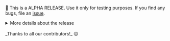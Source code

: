 🚨 This is a ALPHA RELEASE. Use it only for testing purposes. If you find any bugs, file an [issue](https://github.com/kubernetes-sigs/cluster-api/issues/new).
<details>
<summary>More details about the release</summary>

:warning: **ALPHA RELEASE NOTES** :warning:

## Changes since v1.10.0
## :chart_with_upwards_trend: Overview
- 149 new commits merged
- 35 breaking changes :warning:
- 9 feature additions ✨
- 19 bugs fixed 🐛

## :warning: Breaking Changes
- API: Add v1beta2 types (#12037)
- API: Change .status.replicas fields to pointer + omitempty (#12250)
- API: add V1Beta1 suffix and remove V1Beta2 suffix from condition types and reasons in v1beta2 packages (#12091)
- API: Move APIs to ./api (#12262)
- API: Remove DefaulterRemoveUnknownOrOmitableFields mutating webhook option (#12290)
- API: Promote v1beta2 conditions (#12066)
- API: Remove DefaulterRemoveUnknownOrOmitableFields mutating webhook option (#12231)
- API: Remove IPFamily from public APIs (move to CAPD/kind util) (#12215)
- CABPK: Align KubeadmConfig to kubeadm v1beta4 types (#12282)
- Cluster: Remove deprecated index ByClusterClassName, ClusterByClusterClassClassName and ClusterClassNameField (#12269)
- ClusterClass: Move infrastructure namingStrategy field in ClusterClass (#12216)
- ClusterClass: Remove ClusterVariable.DefinitionFrom field (#12202)
- ClusterClass: Remove deprecated Cluster.spec.topology.rolloutAfter field (#12268)
- ClusterClass: Remove deprecated ClusterCacheTracker and corresponding types (#12270)
- ClusterClass: Rename deprecated ClusterClass Metadata fields to DeprecatedV1Beta1Metadata (#12273)
- ClusterClass: Rename runtime extension fields in ClusterClass ExternalPatchDefinition (#12281)
- ClusterClass: Restructure classRef field in Cluster.spec.topology (#12235)
- clusterctl: Remove clusterctl alpha topology plan (#12283)
- ClusterResourceSet: Make clusterName field in ClusterResourceSetBinding required (#12276)
- ClusterResourceSet: Remove deprecated ClusterResourceSetBinding.DeleteBinding method (#12267)
- Conditions: Swap condition packages (#12086)
- Dependency: Bump to controller-runtime v0.21 / controller-tools v0.18 / k8s.io/* v0.33 / move to randfill (#12191)
- MachineDeployment: Drop revisionHistory in MachineDeployment (#12274)
- MachineDeployment: Remove MD spec.progressDeadlineSeconds (#12232)
- MachineHealthCheck: Rename MHC unhealthyConditions to unhealthyNodeConditions (#12245)
- API/Cluster: Add initialization to Cluster status (#12098)
- API/Control-plane/Bootstrap/KCP/CABPK/Cluster: Implement v1beta2 contract in cluster controller, KCP, CABPK (#12094)
- API/Machine: Add initialization to Machine Status (#12101)
- API/MachinePool: Add initialization to MachinePool Status (#12102)
- clusterctl/Documentation: Remove reference and configurations for Packet (Equinix Metal) (#12143)
- KCP/CABPK: Remove KubeadmConfig UseExperimentalRetryJoin (#12234)
- Machine/Cluster: Stop using FailureReason and FailureMessage in controllers (#12148)
- Machine/MachinePool/MachineSet/MachineDeployment: Add MinReadySeconds to Machine and remove it from MachineDeployment, MachineSet, MachinePool. (#12153)
- Machine/MachineSet/MachineDeployment/Cluster: Stop using deprecated replica counters in controllers (#12149)
- Runtime SDK: Add v1beta2 API for ExtensionConfig (#12197)

## :sparkles: New Features
- API: Deprecate v1alpha1 & v1beta1 API packages (#12254)
- Dependency: Bump controller-tools v0.17.3, conversion-gen v0.33.0 (#12129)
- Dependency: Complete bump to Kubernetes v1.33 (#12206)
- Dependency: Update KUBEBUILDER_ENVTEST_KUBERNETES_VERSION (#12130)
- e2e: From 1.10 use GetStableReleaseOfMinor instead of GetLatestReleaseOfMinor (#12118)
- Machine: Implement v1beta2 contract in Machine controller (#12038)
- Runtime SDK/ClusterClass: Extend Cluster builtin to include metadata (#12014)
- Runtime SDK: Extend cluster builtin to include classNamespace (#12050)
- Testing: Bump Kubernetes in tests to v1.33.0 and claim support for v1.33 (#12104)

## :bug: Bug Fixes
- Bootstrap: Make joinConfiguration.discovery.bootstrapToken.token optional (#12107)
- Bootstrap: Relax minLength for bootstrap.dataSecretName to 0 (#12164)
- CABPK: Increase ignition additionalConfig maxSize from 10 to 32 KB (#12222)
- CABPK: Make KubeadmConfig FileSystem.Label optional (#12019)
- CAPD: Fix worker machine count in CAPD template (#12028)
- CAPIM: Fix CAPD in-memory templates (#12013)
- CAPIM: fix error check (#12230)
- clusterctl: Add missing API version to NS object (#12200)
- clusterctl: Clusterctl upgrade hangs for a time on CRD migration when new version contains a number of new CRDs (#11984)
- e2e: Stop overwriting ExtraPortMappings if WithDockerSockMount option is used (#12012)
- IPAM: Enable conversion in CRDs (#12198)
- IPAM: Revert condition func changes for IPAddressClaim v1beta1 (#12223)
- KCP: Fix nil pointer in conversion (#12292)
- Machine: fallback to InfraMachine providerID if Machine providerID is not set (#11985)
- API/ClusterClass: Fix MaxLength of worker topology Name fields (#12072)
- Dependency/CI: Upgrade golangci-lint to v2.1.0 (#12170)
- Testing/CI: Fix the condition to check whether cluster has v1beta2 conditions (#12100)
- util: Fix cases where update validation fails (#11991)
- util: Fix typo for WithOwnedV1beta1Conditions to WithOwnedV1Beta1Conditions (#12218)

## :seedling: Others
- API: Drop hardcoded v1beta1 references (#12027)
- API: Remove unused List conversion funcs (#12054)
- CAPIM: Ignore net.ErrClosed error during listener close & server shutdown (#12212)
- CI: Add govulncheck to ensure vulnerability (#12108)
- CI: Bump E2E to Kubernetes v1.33.0-rc.1 (#12099)
- CI: Bump golangci-lint v2 (#12088)
- CI: Enable duplicatemarkers linter (#12228)
- CI: Switch plugin to kube-api-linter (#12089)
- CI: Update version matrix for github workflows for release-1.10 (#11992)
- CI: Use release artifacts for CAPI v1.10 (#12147)
- ClusterClass: Improve webhook output to include the names of the clusters blocking a deletion (#12060)
- clusterctl: Add filename to clusterctl error about bad YAML (#12189)
- clusterctl: Add support for compatible contracts to clusterctl (#12018)
- clusterctl: Bump cert-manager to v1.17.1 (#12044)
- clusterctl: Bump cert-manager to v1.17.2 (#12210)
- clusterctl: Change k0smotron repo location (#12225)
- clusterctl: Enforce skip upgrade policy in clusterctl (#12017)
- Community meeting: Add JoelSpeed to approvers (#12204)
- Conditions: Cleanup v1beta1 updateStatus functions (#12190)
- Conditions: Drop usage of v1beta1 conditions (#12109)
- Dependency: Bump Go 1.24 (#12128)
- Dependency: Bump go to v1.23.8 (#12052)
- Dependency: Bump sigs.k8s.io/kind to v0.28.0 (#12243)
- Dependency: Bump sigs.k8s.io/kind to v0.29.0 (#12257)
- Devtools: Add KubeVirt support to Tilt dev workflow (#11697)
- Devtools: use v1beta2 for condition metrics and add metrics for dockercluster devcluster dockermachine devmachine extensionconfig ipaddressclaim and crs (#12006)
- e2e: Add an option to override custom node image name for kind cluster (#12186)
- e2e: Add retry for SSA requests against Kubernetes < v1.29 in clusterctl upgrade tests (#12067)
- e2e: Bump clusterctl_upgrade_test.go main and 1.10 tests to k8s v1.33.0 (#12193)
- e2e: Bump Kubernetes version used for testing to v1.33.0-rc.0 (#12073)
- e2e: Only run DescribeCluster if v1beta2 Cluster CRD is there (#12279)
- KCP: Allow unsetting etcd.local, etcd.external and dns (#12065)
- KCP: Bump corefile-migration library to v1.0.26 (#12058)
- KCP: Fix typo in forward etcd leadership error message (#12056)
- Misc: Remove jackfrancis from reviewers (#12134)
- Release: Prepare main for v1.11 development (#12000)
- Release: Use github.base_ref in markdown-link-check (#12034)
- Runtime SDK: Block dependencies to internal packages for the RX implementation (#12297)
- Runtime SDK: Stop registering API types in the runtime extension scheme (#12042)
- Testing: Watch logs from init containers (#12208)
- Testing: Release Notes Generator - Test cases for main.go and ref.go (#11882)
- util: Move contract version & GetCompatibleVersions to contract package (#12032)
- util: Recover v1.10 util packages for conditions, patch and paused to util/deprecated/v1beta1 for provider migrations (#12224)

:book: Additionally, there have been 25 contributions to our documentation and book. (#11029, #11998, #12004, #12057, #12074, #12093, #12117, #12120, #12122, #12125, #12126, #12131, #12139, #12140, #12145, #12150, #12163, #12165, #12188, #12201, #12205, #12236, #12246, #12266, #12284)

## Dependencies

### Added
- github.com/klauspost/compress: [v1.18.0](https://github.com/klauspost/compress/tree/v1.18.0)
- github.com/kylelemons/godebug: [v1.1.0](https://github.com/kylelemons/godebug/tree/v1.1.0)
- github.com/prashantv/gostub: [v1.1.0](https://github.com/prashantv/gostub/tree/v1.1.0)
- go.opentelemetry.io/auto/sdk: v1.1.0
- go.uber.org/automaxprocs: v1.6.0
- gopkg.in/go-jose/go-jose.v2: v2.6.3
- sigs.k8s.io/randfill: v1.0.0

### Changed
- cel.dev/expr: v0.18.0 → v0.19.1
- github.com/coreos/go-oidc: [v2.2.1+incompatible → v2.3.0+incompatible](https://github.com/coreos/go-oidc/compare/v2.2.1...v2.3.0)
- github.com/golang-jwt/jwt/v4: [v4.5.0 → v4.5.2](https://github.com/golang-jwt/jwt/compare/v4.5.0...v4.5.2)
- github.com/google/cel-go: [v0.22.0 → v0.23.2](https://github.com/google/cel-go/compare/v0.22.0...v0.23.2)
- github.com/google/gnostic-models: [v0.6.8 → v0.6.9](https://github.com/google/gnostic-models/compare/v0.6.8...v0.6.9)
- github.com/google/pprof: [40e02aa → 27863c8](https://github.com/google/pprof/compare/40e02aa...27863c8)
- github.com/gorilla/websocket: [v1.5.3 → e064f32](https://github.com/gorilla/websocket/compare/v1.5.3...e064f32)
- github.com/grpc-ecosystem/grpc-gateway/v2: [v2.20.0 → v2.24.0](https://github.com/grpc-ecosystem/grpc-gateway/compare/v2.20.0...v2.24.0)
- github.com/onsi/ginkgo/v2: [v2.23.3 → v2.23.4](https://github.com/onsi/ginkgo/compare/v2.23.3...v2.23.4)
- github.com/onsi/gomega: [v1.36.3 → v1.37.0](https://github.com/onsi/gomega/compare/v1.36.3...v1.37.0)
- github.com/pmezard/go-difflib: [5d4384e → v1.0.0](https://github.com/pmezard/go-difflib/compare/5d4384e...v1.0.0)
- github.com/prometheus/client_golang: [v1.19.1 → v1.22.0](https://github.com/prometheus/client_golang/compare/v1.19.1...v1.22.0)
- github.com/prometheus/common: [v0.55.0 → v0.62.0](https://github.com/prometheus/common/compare/v0.55.0...v0.62.0)
- github.com/rogpeppe/go-internal: [v1.12.0 → v1.13.1](https://github.com/rogpeppe/go-internal/compare/v1.12.0...v1.13.1)
- github.com/spf13/viper: [v1.20.0 → v1.20.1](https://github.com/spf13/viper/compare/v1.20.0...v1.20.1)
- github.com/stretchr/objx: [v0.5.0 → v0.5.2](https://github.com/stretchr/objx/compare/v0.5.0...v0.5.2)
- go.etcd.io/etcd/api/v3: v3.5.20 → v3.5.21
- go.etcd.io/etcd/client/pkg/v3: v3.5.20 → v3.5.21
- go.etcd.io/etcd/client/v2: v2.305.16 → v2.305.21
- go.etcd.io/etcd/client/v3: v3.5.20 → v3.5.21
- go.etcd.io/etcd/pkg/v3: v3.5.16 → v3.5.21
- go.etcd.io/etcd/raft/v3: v3.5.16 → v3.5.21
- go.etcd.io/etcd/server/v3: v3.5.16 → v3.5.21
- go.opentelemetry.io/contrib/detectors/gcp: v1.29.0 → v1.30.0
- go.opentelemetry.io/contrib/instrumentation/google.golang.org/grpc/otelgrpc: v0.54.0 → v0.58.0
- go.opentelemetry.io/contrib/instrumentation/net/http/otelhttp: v0.54.0 → v0.58.0
- go.opentelemetry.io/otel/exporters/otlp/otlptrace/otlptracegrpc: v1.27.0 → v1.33.0
- go.opentelemetry.io/otel/exporters/otlp/otlptrace: v1.28.0 → v1.33.0
- go.opentelemetry.io/otel/metric: v1.29.0 → v1.33.0
- go.opentelemetry.io/otel/sdk/metric: v1.29.0 → v1.30.0
- go.opentelemetry.io/otel/sdk: v1.29.0 → v1.33.0
- go.opentelemetry.io/otel/trace: v1.29.0 → v1.33.0
- go.opentelemetry.io/otel: v1.29.0 → v1.33.0
- go.opentelemetry.io/proto/otlp: v1.3.1 → v1.4.0
- golang.org/x/crypto: v0.36.0 → v0.38.0
- golang.org/x/mod: v0.23.0 → v0.24.0
- golang.org/x/net: v0.37.0 → v0.40.0
- golang.org/x/oauth2: v0.28.0 → v0.30.0
- golang.org/x/sync: v0.12.0 → v0.14.0
- golang.org/x/sys: v0.31.0 → v0.33.0
- golang.org/x/term: v0.30.0 → v0.32.0
- golang.org/x/text: v0.23.0 → v0.25.0
- golang.org/x/time: v0.8.0 → v0.9.0
- golang.org/x/tools: v0.30.0 → v0.31.0
- google.golang.org/grpc: v1.67.3 → v1.68.2
- k8s.io/api: v0.32.3 → v0.33.1
- k8s.io/apiextensions-apiserver: v0.32.3 → v0.33.1
- k8s.io/apimachinery: v0.32.3 → v0.33.1
- k8s.io/apiserver: v0.32.3 → v0.33.1
- k8s.io/client-go: v0.32.3 → v0.33.1
- k8s.io/cluster-bootstrap: v0.32.3 → v0.33.1
- k8s.io/code-generator: v0.32.3 → v0.33.1
- k8s.io/component-base: v0.32.3 → v0.33.1
- k8s.io/gengo/v2: 2b36238 → 1244d31
- k8s.io/kms: v0.32.3 → v0.33.1
- k8s.io/kube-openapi: 32ad38e → c8a335a
- sigs.k8s.io/apiserver-network-proxy/konnectivity-client: v0.31.0 → v0.31.2
- sigs.k8s.io/controller-runtime: v0.20.4 → v0.21.0
- sigs.k8s.io/structured-merge-diff/v4: v4.4.2 → v4.6.0

### Removed
- github.com/asaskevich/govalidator: [f61b66f](https://github.com/asaskevich/govalidator/tree/f61b66f)
- github.com/go-kit/log: [v0.2.1](https://github.com/go-kit/log/tree/v0.2.1)
- github.com/go-logfmt/logfmt: [v0.5.1](https://github.com/go-logfmt/logfmt/tree/v0.5.1)
- gopkg.in/square/go-jose.v2: v2.6.0

</details>
<br/>
_Thanks to all our contributors!_ 😊
